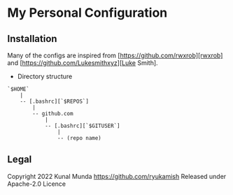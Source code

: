 # My Personal Configuration

## Installation

Many of the configs are inspired from [https://github.com/rwxrob][rwxrob] and [https://github.com/Lukesmithxyz][Luke Smith].

- Directory structure

```
`$HOME`
    |
    -- [.bashrc][`$REPOS`]
        |
        -- github.com
            |
            -- [.bashrc][`$GITUSER`]
                |
                -- (repo name)
```

## Legal

Copyright 2022 Kunal Munda <https://github.com/ryukamish>
Released under Apache-2.0 Licence

